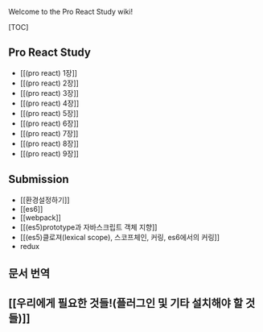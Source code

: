 Welcome to the Pro React Study wiki!

[TOC]

## Pro React Study
* [[(pro react) 1장]]
* [[(pro react) 2장]]
* [[(pro react) 3장]]
* [[(pro react) 4장]]
* [[(pro react) 5장]]
* [[(pro react) 6장]]
* [[(pro react) 7장]]
* [[(pro react) 8장]]
* [[(pro react) 9장]]

## Submission
* [[환경설정하기]]
* [[es6]]
* [[webpack]]
* [[(es5)prototype과 자바스크립트 객체 지향]]
* [[(es5)클로져(lexical scope), 스코프체인, 커링, es6에서의 커링]]
* redux

## 문서 번역

## [[우리에게 필요한 것들!(플러그인 및 기타 설치해야 할 것들)]]